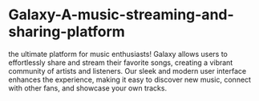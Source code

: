 # Galaxy-A-music-streaming-and-sharing-platform
 the ultimate platform for music enthusiasts! Galaxy allows users to effortlessly share and stream their favorite songs, creating a vibrant community of artists and listeners. Our sleek and modern user interface enhances the experience, making it easy to discover new music, connect with other fans, and showcase your own tracks.
